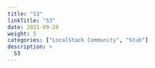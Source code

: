 ```yaml
---
title: "S3"
linkTitle: "S3"
date: 2021-09-28
weight: 5
categories: ["LocalStack Community", "Stub"]
description: >
  S3
---
```



